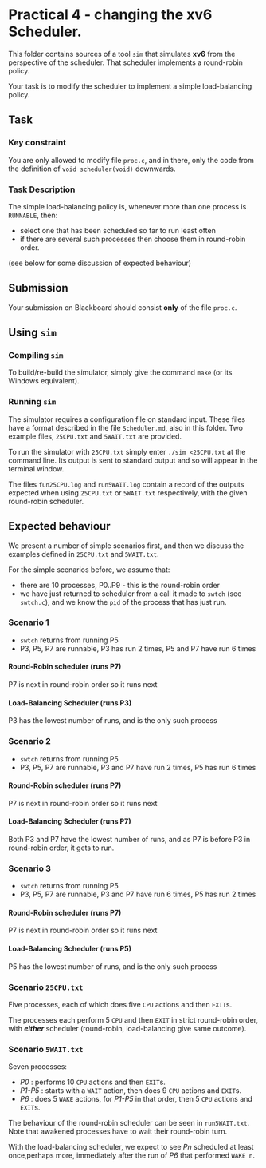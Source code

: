 # Practical 4 - changing the **xv6** Scheduler.

This folder contains sources of a tool `sim` that simulates **xv6** from the perspective of the scheduler. That scheduler implements a round-robin policy.

Your task is to modify the scheduler to implement a simple load-balancing policy.

## Task

### Key constraint
 
You are only allowed to modify file `proc.c`, and in there, only the code from the definition of `void scheduler(void)` downwards.

### Task Description

The simple load-balancing policy is, whenever more than one process is `RUNNABLE`, then:

* select one that has been scheduled so far to run least often
* if there are several such processes then choose them in round-robin order.

(see below for some discussion of expected behaviour)

## Submission

Your submission on Blackboard should consist **only** of the file `proc.c`.

## Using `sim`

### Compiling `sim`

To build/re-build the simulator, simply give the command `make` (or its Windows equivalent).

### Running `sim`

The simulator requires a configuration file on standard input. These files have a format described in the file `Scheduler.md`, also in this folder. Two example files, `25CPU.txt` and `5WAIT.txt` are provided.

To run the simulator with `25CPU.txt` simply enter `./sim <25CPU.txt` at the command line. Its output is sent to standard output and so will appear in the terminal window.

The files `fun25CPU.log` and `run5WAIT.log` contain a record of the outputs expected when using `25CPU.txt` or `5WAIT.txt` respectively, with the given round-robin scheduler.


## Expected behaviour

We present a number of simple scenarios first,
and then we discuss the examples defined in `25CPU.txt` and `5WAIT.txt`.

For the simple scenarios before, we assume that:

* there are 10 processes, P0..P9 - this is the round-robin order
* we have just returned to scheduler from a call it made to `swtch` (see `swtch.c`), and we know the `pid` of the process that has just run.

### Scenario 1

* `swtch` returns from running P5
* P3, P5, P7 are runnable, P3 has run 2 times, P5 and P7 have run 6 times

#### Round-Robin scheduler (runs P7)

P7 is next in round-robin order so it runs next

#### Load-Balancing Scheduler (runs P3)

P3 has the lowest number of runs, and is the only such process

### Scenario 2

* `swtch` returns from running P5
* P3, P5, P7 are runnable, P3 and P7 have run 2 times, P5 has run 6 times

#### Round-Robin scheduler (runs P7)

P7 is next in round-robin order so it runs next

#### Load-Balancing Scheduler (runs P7)

Both P3 and P7 have the lowest number of runs, and as P7 is before P3 in round-robin order, it gets to run.

### Scenario 3

* `swtch` returns from running P5
* P3, P5, P7 are runnable, P3 and P7 have run 6 times, P5 has run 2 times

#### Round-Robin scheduler (runs P7)

P7 is next in round-robin order so it runs next

#### Load-Balancing Scheduler (runs P5)

P5 has the lowest number of runs, and is the only such process

### Scenario `25CPU.txt`

Five processes, each of which does five `CPU` actions and then `EXIT`s.

The processes each perform 5 `CPU` and then `EXIT` in strict round-robin order, with ***either*** scheduler
(round-robin, load-balancing give same outcome). 

### Scenario `5WAIT.txt`

Seven processes:

* *P0* : performs 10 `CPU` actions and then `EXIT`s.
* *P1-P5* : starts with a `WAIT` action, then does 9 `CPU` actions and `EXIT`s.
* *P6* : does 5 `WAKE` actions, for *P1-P5* in that order, then 5 `CPU` actions and `EXIT`s.

The behaviour of the round-robin scheduler can be seen in `run5WAIT.txt`.
Note that awakened processes have to wait their round-robin turn.

With the load-balancing scheduler, we expect to see *Pn* scheduled at least once,perhaps more,
immediately after the run of *P6* that performed `WAKE n`. 




